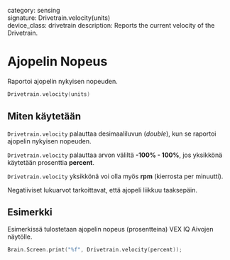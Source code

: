 category: sensing  
signature: Drivetrain.velocity(units)  
device_class: drivetrain
description: Reports the current velocity of the Drivetrain.

# Ajopelin Nopeus

Raportoi ajopelin nykyisen nopeuden.

```cpp
Drivetrain.velocity(units)
```

## Miten käytetään
`Drivetrain.velocity` palauttaa desimaaliluvun (*double*), kun se raportoi ajopelin nykyisen nopeuden. 

`Drivetrain.velocity` palauttaa arvon väliltä **-100% - 100%**, jos yksikkönä käytetään prosenttia **percent**.

`Drivetrain.velocity` yksikkönä voi olla myös **rpm** (kierrosta per minuutti).

Negatiiviset lukuarvot tarkoittavat, että ajopeli liikkuu taaksepäin.

## Esimerkki

Esimerkissä tulostetaan ajopelin nopeus (prosentteina) VEX IQ Aivojen näytölle.

```cpp
Brain.Screen.print("%f", Drivetrain.velocity(percent));
```

<advanced>
</advanced>